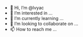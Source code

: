 - 👋 Hi, I’m @lvyac
- 👀 I’m interested in ...
- 🌱 I’m currently learning ...
- 💞️ I’m looking to collaborate on ...
- 📫 How to reach me ...

<!---
lvyac/lvyac is a ✨ special ✨ repository because its `README.md` (this file) appears on your GitHub profile.
You can click the Preview link to take a look at your changes.
--->
